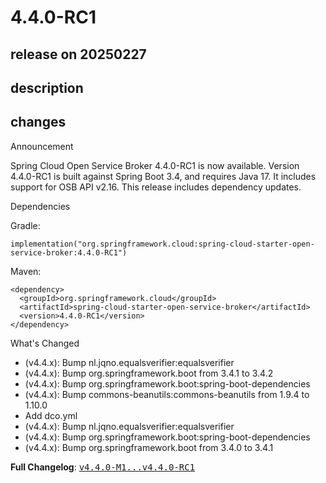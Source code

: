 # 4.4.0-RC1

## release on 20250227
## description
## changes
Announcement

Spring Cloud Open Service Broker 4.4.0-RC1 is now available. Version 4.4.0-RC1 is built against Spring Boot 3.4, and requires Java 17. It includes support for OSB API v2.16. This release includes dependency updates.

Dependencies

Gradle:

    implementation("org.springframework.cloud:spring-cloud-starter-open-service-broker:4.4.0-RC1")

Maven:

    <dependency>
      <groupId>org.springframework.cloud</groupId>
      <artifactId>spring-cloud-starter-open-service-broker</artifactId>
      <version>4.4.0-RC1</version>
    </dependency>

What's Changed

* (v4.4.x): Bump nl.jqno.equalsverifier:equalsverifier
* (v4.4.x): Bump org.springframework.boot from 3.4.1 to 3.4.2
* (v4.4.x): Bump org.springframework.boot:spring-boot-dependencies
* (v4.4.x): Bump commons-beanutils:commons-beanutils from 1.9.4 to 1.10.0
* Add dco.yml
* (v4.4.x): Bump nl.jqno.equalsverifier:equalsverifier
* (v4.4.x): Bump org.springframework.boot:spring-boot-dependencies
* (v4.4.x): Bump org.springframework.boot from 3.4.0 to 3.4.1

<strong>Full Changelog</strong>: <a class="commit-link" href="https://github.com/spring-cloud/spring-cloud-open-service-broker/compare/v4.4.0-M1...v4.4.0-RC1"><tt>v4.4.0-M1...v4.4.0-RC1</tt></a>

